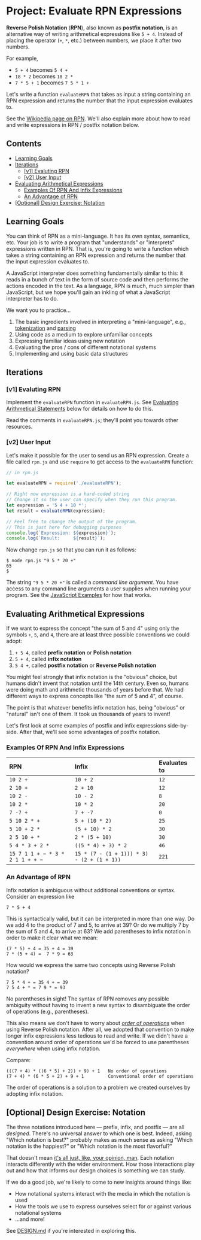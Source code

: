 # Project: Evaluate RPN Expressions

**Reverse Polish Notation** (**RPN**), also known as **postfix notation**, is an alternative way of writing arithmetical expressions like `5 + 4`. Instead of placing the operator (`+`, `*`, etc.) between numbers, we place it after two numbers.

For example,

- `5 + 4` becomes `5 4 +`
- `18 * 2` becomes `18 2 *`
- `7 * 5 + 1` becomes `7 5 * 1 +`

Let's write a function `evaluateRPN` that takes as input a string containing an RPN expression and returns the number that the input expression evaluates to.

See the [Wikipedia page on RPN][wiki-reverse-polish-notation]. We'll also explain more about how to read and write expressions in RPN / postfix notation below.

## Contents <!-- omit in toc -->

- [Learning Goals](#Learning-Goals)
- [Iterations](#Iterations)
  - [[v1] Evaluting RPN](#v1-Evaluting-RPN)
  - [[v2] User Input](#v2-User-Input)
- [Evaluating Arithmetical Expressions](#Evaluating-Arithmetical-Expressions)
  - [Examples Of RPN And Infix Expressions](#Examples-Of-RPN-And-Infix-Expressions)
  - [An Advantage of RPN](#An-Advantage-of-RPN)
- [[Optional] Design Exercise: Notation](#Optional-Design-Exercise-Notation)

## Learning Goals

You can think of RPN as a mini-language. It has its own syntax, semantics, etc. Your job is to write a program that "understands" or "interprets" expressions written in RPN. That is, you're going to write a function which takes a string containing an RPN expression and returns the number that the input expression evaluates to.

A JavaScript interpreter does something fundamentally similar to this: it reads in a bunch of text in the form of source code and then performs the actions encoded in the text. As a language, RPN is much, much simpler than JavaScript, but we hope you'll gain an inkling of what a JavaScript interpreter has to do.

We want you to practice...

1. The basic ingredients involved in interpreting a "mini-language", e.g., [tokenization][wiki-tokenization] and [parsing][wiki-parsing]
1. Using code as a medium to explore unfamiliar concepts
1. Expressing familiar ideas using new notation
1. Evaluating the pros / cons of different notational systems
1. Implementing and using basic data structures

## Iterations

### [v1] Evaluting RPN

Implement the `evaluateRPN` function in `evaluateRPN.js`. See [Evaluating Arithmetical Statements](#Evaluating-Arithmetical-Expressions) below for details on how to do this.

Read the comments in `evaluateRPN.js`; they'll point you towards other resources.

### [v2] User Input

Let's make it possible for the user to send us an RPN expression. Create a file called `rpn.js` and use `require` to get access to the `evaluateRPN` function:

```js
// in rpn.js

let evaluateRPN = require('./evaluateRPN');

// Right now expression is a hard-coded string
// Change it so the user can specify when they run this program.
let expression = '5 4 + 10 *';
let result = evaluateRPN(expression);

// Feel free to change the output of the program.
// This is just here for debugging purposes
console.log(`Expression: ${expression}`);
console.log(`Result:     ${result}`);
```

Now change `rpn.js` so that you can run it as follows:

```console
$ node rpn.js "9 5 * 20 +"
65
$
```

The string `"9 5 * 20 +"` is called a *command line argument*. You have access to any command line arguments a user supplies when running your program. See the [JavaScript Examples][gh-examples-js] for how that works.

## Evaluating Arithmetical Expressions

If we want to express the concept "the sum of 5 and 4" using only the symbols `+`, `5`, and `4`, there are at least three possible conventions we could adopt:

1. `+ 5 4`, called **prefix notation** or **Polish notation**
2. `5 + 4`, called **infix notation**
3. `5 4 +`, called **postfix notation** or **Reverse Polish notation**

You might feel strongly that infix notation is the "obvious" choice, but humans didn't invent that notation until the 14th century. Even so, humans were doing math and arithmetic thousands of years before that. We had different ways to express concepts like "the sum of 5 and 4", of course.

The point is that whatever benefits infix notation has, being "obvious" or "natural" isn't one of them. It took us thousands of years to invent!

Let's first look at some examples of postfix and infix expressions side-by-side. After that, we'll see some advantages of postfix notation.

### Examples Of RPN And Infix Expressions

| RPN                              | Infix                                      | Evaluates to |
|:---------------------------------|:-------------------------------------------|:-------------|
| `10 2 +`                         | `10 + 2`                                   | `12`         |
| `2 10 +`                         | `2 + 10`                                   | `12`         |
| `10 2 -`                         | `10 - 2`                                   | `8`          |
| `10 2 *`                         | `10 * 2`                                   | `20`         |
| `7 -7 +`                         | `7 + -7`                                   | `0`          |
| `5 10 2 * +`                     | `5 + (10 * 2)`                             | `25`         |
| `5 10 + 2 *`                     | `(5 + 10) * 2`                             | `30`         |
| `2 5 10 + *`                     | `2 * (5 + 10)`                             | `30`         |
| `5 4 * 3 + 2 *`                  | `((5 * 4) + 3) * 2`                        | `46`         |
| `15 7 1 1 + − * 3 * 2 1 1 + + −` | `15 * (7 - (1 + 1))) * 3) - (2 + (1 + 1))` | `221`        |

### An Advantage of RPN

Infix notation is ambiguous without additional conventions or syntax. Consider an expression like

```text
7 * 5 + 4
```

This is syntactically valid, but it can be interpreted in more than one way. Do we add 4 to the product of 7 and 5, to arrive at 39? Or do we multiply 7 by the sum of 5 and 4, to arrive at 63? We add parentheses to infix notation in order to make it clear what we mean:

```text
(7 * 5) + 4 = 35 + 4 = 39
7 * (5 + 4) =  7 * 9 = 63
```

How would we express the same two concepts using Reverse Polish notation?

```text
7 5 * 4 + = 35 4 + = 39
7 5 4 + * = 7 9 * = 93
```

No parentheses in sight! The syntax of RPN removes any possible ambiguity without having to invent a new syntax to disambiguate the order of operations (e.g., parentheses).

This also means we don't have to worry about *[order of operations][wiki-order-of-operations]* when using Reverse Polish notation. After all, we adopted that convention to make longer infix expressions less tedious to read and write. If we didn't have a convention around order of operations we'd be forced to use parentheses *everywhere* when using infix notation.

Compare:

```text
(((7 + 4) * ((6 * 5) + 2)) + 9) + 1   No order of operations
(7 + 4) * (6 * 5 + 2) + 9 + 1         Conventional order of operations
```

The order of operations is a solution to a problem we created ourselves by adopting infix notation.

## [Optional] Design Exercise: Notation

The three notations introduced here — prefix, infix, and postfix — are all *designed*. There's no universal answer to which one is best. Indeed, asking "Which notation is best?" probably makes as much sense as asking "Which notation is the happiest?" or "Which notation is the most flavorful?"

That doesn't mean [it's all just, like, your opinion, man][youtube-opinion-man]. Each notation interacts differently with the wider environment. How those interactions play out and how that informs our design choices *is* something we can study.

If we do a good job, we're likely to come to new insights around things like:

- How notational systems interact with the media in which the notation is used
- How the tools we use to express ourselves select for or against various notational systems
- ...and more!

See [DESIGN.md](DESIGN.md) if you're interested in exploring this.

[wiki-tokenization]: https://en.wikipedia.org/wiki/Lexical_analysis#Tokenization
[wiki-parsing]: https://en.wikipedia.org/wiki/Parsing
[wiki-reverse-polish-notation]: https://en.wikipedia.org/wiki/Reverse_Polish_notation
[wiki-order-of-operations]: https://en.wikipedia.org/wiki/Order_of_operations
[youtube-opinion-man]: https://www.youtube.com/watch?v=pWdd6_ZxX8c
[gh-examples-js]: https://github.com/jfarmer/examples-javascript
